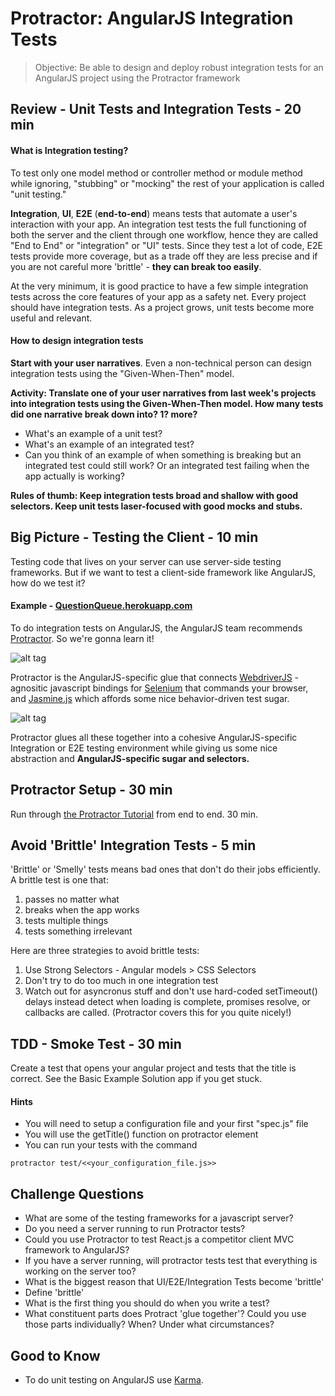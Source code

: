 # Protractor: AngularJS Integration Tests

> Objective: Be able to design and deploy robust integration tests for an AngularJS project using the Protractor framework

## Review - Unit Tests and Integration Tests - 20 min
#### What is Integration testing?

To test only one model method or controller method or module method while ignoring, "stubbing" or "mocking" the rest of your application is called "unit testing." 

**Integration**, **UI**, **E2E** (**end-to-end**) means tests that automate a user's interaction with your app. An integration test tests the full functioning of both the server and the client through one workflow, hence they are called "End to End" or "integration" or "UI" tests. Since they test a lot of code, E2E tests provide more coverage, but as a trade off they are less precise and if you are not careful more 'brittle' - **they can break too easily**. 

At the very minimum, it is good practice to have a few simple integration tests across the core features of your app as a safety net. Every project should have integration tests. As a project grows, unit tests become more useful and relevant.

#### How to design integration tests

**Start with your user narratives**. Even a non-technical person can design integration tests using the "Given-When-Then" model. 

**Activity: Translate one of your user narratives from last week's projects into integration tests using the Given-When-Then model. How many tests did one narrative break down into? 1? more?**

* What's an example of a unit test?
* What's an example of an integrated test?
* Can you think of an example of when something is breaking but an integrated test could still work? Or an integrated test failing when the app actually is working?

**Rules of thumb: Keep integration tests broad and shallow with good selectors. Keep unit tests laser-focused with good mocks and stubs.**

## Big Picture - Testing the Client - 10 min

Testing code that lives on your server can use server-side testing frameworks. But if we want to test a client-side framework like AngularJS, how do we test it? 

#### Example - [QuestionQueue.herokuapp.com](http://questionqueue.herokuapp.com)

To do integration tests on AngularJS, the AngularJS team recommends [Protractor](https://angular.github.io/protractor). So we're gonna learn it!

![alt tag](https://angular.github.io/protractor/img/protractor-logo-600.png)

Protractor is the AngularJS-specific glue that connects [WebdriverJS](https://code.google.com/p/selenium/wiki/WebDriverJs) - agnositic javascript bindings for  [Selenium](http://en.wikipedia.org/wiki/Selenium_%28software%29) that commands your browser, and [Jasmine.js](http://jasmine.github.io/) which affords some nice behavior-driven test sugar.

![alt tag](http://engineering.wingify.com/images/2015/02/2.png)

Protractor glues all these together into a cohesive AngularJS-specific Integration or E2E testing environment while giving us some nice abstraction and **AngularJS-specific sugar and selectors.**

## Protractor Setup - 30 min

Run through [the Protractor Tutorial](https://angular.github.io/protractor/#/tutorial) from end to end. 30 min.

## Avoid 'Brittle' Integration Tests - 5 min

'Brittle' or 'Smelly' tests means bad ones that don't do their jobs efficiently. A brittle test is one that:

1. passes no matter what
2. breaks when the app works
3. tests multiple things
4. tests something irrelevant

Here are three strategies to avoid brittle tests:

1. Use Strong Selectors - Angular models > CSS Selectors
2. Don't try to do too much in one integration test
3. Watch out for asyncronus stuff and don't use hard-coded setTimeout() delays instead detect when loading is complete, promises resolve, or callbacks are called. (Protractor covers this for you quite nicely!)

## TDD - Smoke Test - 30 min 

Create a test that opens your angular project and tests that the title is correct. See the Basic Example Solution app if you get stuck.

#### Hints
* You will need to setup a configuration file and your first "spec.js" file
* You will use the getTitle() function on protractor element
* You can run your tests with the command
```
protractor test/<<your_configuration_file.js>>
```

## Challenge Questions

* What are some of the testing frameworks for a javascript server?
* Do you need a server running to run Protractor tests?
* Could you use Protractor to test React.js a competitor client MVC framework to AngularJS?
* If you have a server running, will protractor tests test that everything is working on the server too?
* What is the biggest reason that UI/E2E/Integration Tests become 'brittle'
* Define 'brittle'
* What is the first thing you should do when you write a test?
* What constituent parts does Protract 'glue together'? Could you use those parts individually? When? Under what circumstances?

## Good to Know

* To do unit testing on AngularJS use [Karma](http://karma-runner.github.io/0.12/intro/how-it-works.html).  


